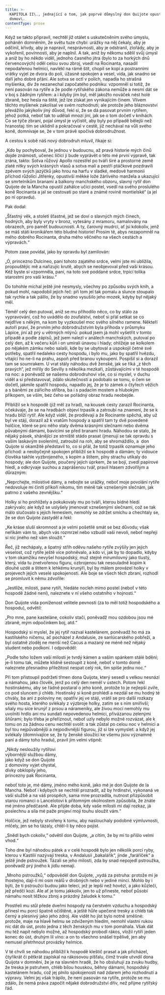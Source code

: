 ```yaml
---
title: >-
  KAPITOLA II\., jednající o tom, jak poprvé důmyslný don Quijote opustil
  domov\.
contentType: prose
---
```


  

Když se takto připravil, nechtěl již otálet s uskutečněním svého úmyslu, poháněn domněním, že světu tuze chybí: urážky na něj čekaly, aby je odčinil, křivdy, aby je napravil, nesprávnosti, aby je odstranil, zlořády, aby je vykořenil, povinnosti, aby je naplnil. A tak, aniž by někomu sdělil svůj úmysl a aniž by ho někdo viděl, jednoho časného jitra (bylo to za horkých dnů červencových) oděl celou svou zbroj, vsedl na Rocinanta, nasadil nepodařenou helmici, navlékl na rámě štít, chopil se kopí a postranními vrátky vyjel ze dvora do polí, úžasně spokojen a vesel, vida, jak snadno se daří jeho dobré přání. Ale sotva se octl v polích, napadla ho strašná myšlenka, div že nezanechal započatého podniku: vzpomněl si totiž, že není pasován na rytíře a že podle rytířského zákona nemůže a nesmí dát se v boj s žádným rytířem: a i kdyby jím byl, měl jakožto nováček nést holé zbraně, bez hesla na štítě, jež lze získat jen vynikajícím činem. Vlivem těchto myšlenek zakolísal ve svém rozhodnutí; ale protože jeho bláznovství převážilo jakýkoliv jiný důvod, řekl si, že se dá pasovat prvním rytířem, jehož potká, neboť tak to udělali mnozí jiní, jak se o tom dočetl v knihách. Co se týče zbraní, pojal úmysl je vyčistit, aby byly po případě bělejší než hranostaj: tím se uklidnil a pokračoval v cestě, již nechával na vůli svého koně, domnívaje se, že v tom právě spočívá dobrodružnost.

A cestou k sobě náš nový dobrodruh mluvil, říkaje si:

„Kdo by pochyboval, že jednou v budoucnu, až pravá historie mých činů dojde známosti, učenec líčící ji bude vyprávět o této mé první výpravě, tak zrána, takto: Sotva růžový Apollo rozestřel po tváři širé a prostorné země zlaté nitky svých krásných vlasů a sotva malí a pestří ptáčkové pozdravili zpěvem svých jazýčků jako hrou na harfu v sladké, medové harmonii příchod růžolící Jitřenky, opustivší měkké lože žárlivého manžela a ukazující se smrtelníkům branami a balkony manchského obzoru, slavný rytíř don Quijote de la Mancha opustil zahálce učící postel, vsedl na svého proslulého koně Rocinanta a jal se cestovati po staré a známé rovině montielské“ (a jel po ní opravdu).

Pak dodal:

„Šťastný věk, a století šťastné, jež se doví o slavných mých činech, hodných, aby byly vryty v bronz, vytesány z mramoru, namalovány na obrazech, pro paměť budoucnosti. A ty, čarovný mudrci, ať jsi kdokoliv, jenž se máš státi kronikářem této bludné historie! Prosím tě, abys nezapomněl na mého dobrého Rocinanta, druha mého věčného na všech cestách a výpravách.“

Potom zase povídal, jako by opravdu byl zamilován:

„Ó, princezno Dulcineo, paní tohoto zajatého srdce, velmi jste mi ublížila, propouštějíc mě a nařizujíc krutě, abych se neobjevoval před vaší krásou. Kéž byste si vzpomněla, paní, na toto své poddané srdce, trpící tolika starostmi pro vaši krásu.“

Do tohohle míchal ještě jiné nesmysly, všechny po způsobu svých knih, a pokud mohl, napodobil jejich řeč: při tom jel tak pomalu a slunce stoupalo tak rychle a tak pálilo, že by snadno vysušilo jeho mozek, kdyby byl nějaký měl.

Téměř celý den putoval, aniž se mu přihodilo něco, co by stálo za vypravování, což ho uvádělo do zoufalství, neboť si přál setkat se co nejdříve s někým, na kom by vyzkoušel moc svého silného ramene. Někteří autoři praví, že prvním jeho dobrodružstvím byla příhoda v průsmyku Lápice, jiní až prý u větrných mlýnů: pokud jsem já mohl vyšetřit v tomto případě a podle zápisů, jež jsem nalezl v análech manchských, putoval po celý den, až k večeru kůň i on umírali únavou i hlady; ohlížeje se kolkolem po nějakém zámku nebo salaši, kde by se ubytoval a uspokojil četné své potřeby, spatřil nedaleko cesty hospodu, i bylo mu, jako by spatřil hvězdu, vítající ho ne-li na prahu, aspoň před branou vykoupení. Pospíšil si a dorazil tam se soumrakem. U vrat stály náhodou dvě ženské, jak se říká „z těch pravých“, jež mířily do Sevilly s několika mezkaři, zůstávajícími v té hospodě na noc: a poněvadž se našemu dobrodruhovi vše, co si myslel, v duchu viděl a si představoval, zdálo skutečností a podobalo se tomu, o čem se dočetl, jakmile spatřil hospodu, napadlo jej, že je to zámek o čtyřech věžích a s báněmi ze zářícího stříbra, ba i s padacím mostem a hlubokým příkopem, se vším, bez čeho se pořádný obraz hradu neobejde.

Přiblížil se k hospodě (již měl za hrad), na kousek cesty zarazil Rocinanta, očekávaje, že se na hradbách objeví trpaslík a zatroubí na znamení, že se k hradu blíží rytíř. Ale když viděl, že prodlévají a že Rocinante spěchá, aby už byl ve stáji, dorazil až k vratům hospody a spatřil tam ty dvě povedené holčice, které se pro něho staly dvěma krásnými slečnami nebo dvěma půvabnými dámami, bavícími se před branami hradu. Náhodou se stalo, že nějaký pásek, shánějící ze strniště stádo prasat (jmenují se tak opravdu s vaším laskavým svolením), zatroubil na roh, aby se shromáždilo, a  don Quijote si okamžitě představil to, co si přál, že totiž trpaslík oznamuje jeho příchod: a neobyčejně spokojen přiblížil se k hospodě a dámám; ty vidouce člověka takhle vyzbrojeného, s kopím a štítem, plny strachu utíkaly do hospody; ale don Quijote, poučený jejich úprkem, že se bojí, zvedl papírové hledí, a odkrývaje suchou a zaprášenou tvář, pravil hlasem zdvořilým a důrazným:

„Neprchejte, milostivé dámy, a nebojte se urážky, neboť moje povolání rytíře nedovoluje mi činiti příkoří nikomu, tím méně tak vznešeným slečnám, jak patrno z vašeho zevnějšku.“

Holky si ho prohlížely a pokukovaly mu po tváři, kterou bídné hledí zakrývalo; ale když se uslyšely jmenovat vznešenými slečnami, což se tak málo slučovalo s jejich řemeslem, nemohly se zdržet smíchu a chechtaly se, že se don Quijote zastyděl a řekl:

„Ke kráse sluší skromnost a je velmi pošetilé smát se bez důvodu; však neříkám vám to, abych vás rozmrzel nebo vzbudil vaši nevoli, neboť nepřeji si nic jiného než vám sloužit.“

Řeč, jíž nechápaly, a špatný střih oděvu našeho rytíře zvýšily jen jejich veselost, což rytíře ještě více pohněvalo, a kdo ví, jak by to dopadlo, kdyby v tom okamžiku nevyšel hospodský, muž stejně mírumilovný jako tlustý, který, vida tu znetvořenou figuru, ozbrojenou tak nesouladně kopím k dlouhé uzdě a štítem k lehkému krunýři, byl by málem provázel holky v projevech jejich veselé spokojenosti. Ale boje se všech těch zbraní, rozhodl se promluvit k němu zdvořile:

„Jestliže, milosti, pane rytíři, hledáte nocleh mimo postel (neboť v této hospodě žádné není), naleznete v ní všeho ostatního v hojnosti.“

Don Quijote vida poníženost velitele pevnosti (za to měl totiž hospodského a hospodu), odvětil:

„Pro mne, pane kasteláne, cokoliv stačí, poněvadž mou ozdobou jsou mé zbraně, mým odpočinkem boj, atd.“

Hospodský si myslel, že jej rytíř nazval kastelánem, poněvadž ho má za kastilského ničemu, ač pocházel z Andalusie, ze sanlúcarského pobřeží, a byl ostatně zloděj ne menší než Cacus a mazaný ne méně než nějaký student nebo podkoní. I odpověděl:

„Podle toho ložem vaší milosti je tvrdý kámen a vaším spánkem stálé bdění; je-li tomu tak, můžete klidně sestoupit z koně, neboť v tomto domě naleznete přesnadno příležitost nespat celý rok, tím spíše jednu noc.“

Při tom přistoupil podržeti třmen dona Quijota, který sesedl s velkou nesnází a námahou, jako člověk, jenž po celý den neměl v ústech. Potom řekl hostinskému, aby se řádně postaral o jeho koně, protože to je nejlepší zvíře, co pod sluncem jí chléb. Hostinský si koně prohlédl a nezdál se mu hodný té chvály, ba ani z poloviny ne; opatřiv jej ve stáji, vrátil se pro další rozkazy svého hosta, kterého svlékaly z výzbroje holky, zatím se s ním smířivší; sňaly mu sice krunýř z prsou a nárameníky, ale živou mocí nemohly mu uvolniti hrdlo ani mu sundati nepovedenou helmici, přivázanou zelenými šňůrami; bylo třeba je přeříznout, neboť uzly nebylo možné rozvázat, ale k tomu on za žádnou cenu nechtěl svolit: a tak zůstal po celou noc v helmici a byl tou nejpůvabnější a nejpodivnější figurou, již si lze vymyslet: a když jej svlékaly (domnívajíce se, že ty ženské sloužící ke všemu jsou významné paní a dámy toho hradu), pravil jim velmi vtipně:

  

„Nikdy nesloužily rytířovi  
výbornější službou dámy,  
jako když se don Quijote  
z domoviny vyjet chystal,  
dívky obklopily jeho,  
princezny pak Rocinanta,

neboť toto je, mé dámy, jméno mého koně, jako mé je don Quijote de la Mancha. Neboť i kdybych se nechtěl prozradit, až by hrdinství, vykonaná ve vaší službě a na váš prospěch, sama mne prozradila, nutnost přizpůsobit starou romanci o Lancelotovi k přítomným okolnostem způsobila, že znáte mé jméno předčasně. Ale přijde doba, kdy vaše milosti mi dají rozkaz, já poslechnu a síla mé paže projeví moji touhu sloužit vám.“

Holčice, jež nebyly stvořeny k tomu, aby naslouchaly podobné výmluvnosti, mlčely, jen se ho tázaly, chtěl-li by něco pojíst.

„Snědl bych cokoliv,“ odvětil don Quijote, „a cítím, že by mi to přišlo velmi vhod.“

Toho dne byl náhodou pátek a v celé hospodě bylo jen několik porcí ryby, kterou v Kastilii nazývají treska, v Andalusii „bakalářík“, jinde „faráříček“ a ještě jinde pstroužek. Tázali se jeho milosti, zda by snad nepojedl pstroužka, poněvadž prý jiného k jídlu nemají.

„Mnoho pstroužků,“ odpověděl don Quijote, „vydá za pstruha: protože mi je lhostejno, dají-li mi osm reálů v drobných nebo v jediné minci. Mohlo by i býti, že ti pstroužci budou jako telecí, jež je lepší než hovězí, a jako kůzlečí, jež předčí kozí. Ale ať je tomu jakkoliv, jen to už přineste, neboť působí námahu nosit těžkou zbroj a prázdný žaludek k tomu.“

Prostřeli mu stůl přede dveřmi hospody na čerstvém vzduchu a hospodský přinesl mu porci špatně očištěné, a ještě hůře upečené tresky a chléb tak černý a plesnivý jako jeho zdroj. Ale vidět ho jíst bylo notně směšné: protože, maje na hlavě helmu se zdviženým hledím, nemohl vlastní rukou nic dát do úst, proto jedna z těch ženských mu v tom pomáhala. Však dát mu též napít nebylo možné, až hospodský probodl rákos, vložil rytíři jeden konec do úst, druhým lil víno: a on to všechno snášel trpělivě, jen aby nemusel přetrhnout provázky helmice.

V té chvíli se náhodou přiblížil k hospodě kleštič prasat a jak přicházel, čtyřikrát či pětkrát zapískal na rákosovou píšťalu, čímž trvale utvrdil dona Quijota v domnění, že je na slavném hradě, že ho obsluhují za zvuku hudby, že treska je pstruhem, chléb bílou houskou, běhny dámami, hospodský kastelánem hradu, což jej plnilo spokojeností nad zdarem jeho rozhodnutí a výpravy. Velmi jej však trápilo, že není pasován na rytíře, protože se mu zdálo, že nemá práva započít nějaké dobrodružství dřív, než přijme rytířský řád.
